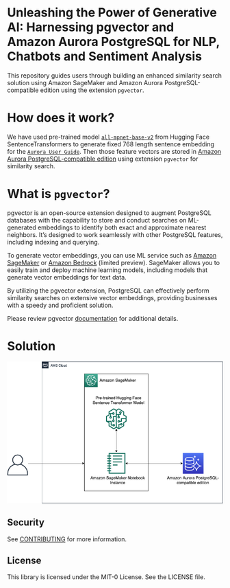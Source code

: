 # Unleashing the Power of Generative AI: Harnessing pgvector and Amazon Aurora PostgreSQL for NLP, Chatbots and Sentiment Analysis

This repository guides users through building an enhanced similarity search solution using Amazon SageMaker and Amazon Aurora PostgreSQL-compatible edition using the extension `pgvector`.

# How does it work?

We have used pre-trained model [`all-mpnet-base-v2`](https://huggingface.co/sentence-transformers/all-mpnet-base-v2) from Hugging Face SentenceTransformers to generate fixed 768 length sentence embedding for the [`Aurora User Guide`](https://docs.aws.amazon.com/AmazonRDS/latest/AuroraUserGuide/CHAP_AuroraOverview.html). Then those feature vectors are stored in [Amazon Aurora PostgreSQL-compatible edition](https://docs.aws.amazon.com/AmazonRDS/latest/AuroraUserGuide/Aurora.AuroraPostgreSQL.html) using extension `pgvector` for similarity search.

# What is `pgvector`?

pgvector is an open-source extension designed to augment PostgreSQL databases with the capability to store and conduct searches on ML-generated embeddings to identify both exact and approximate nearest neighbors. It’s designed to work seamlessly with other PostgreSQL features, including indexing and querying. 

To generate vector embeddings, you can use ML service such as [Amazon SageMaker](https://aws.amazon.com/sagemaker/) or [Amazon Bedrock](https://aws.amazon.com/bedrock/) (limited preview). SageMaker allows you to easily train and deploy machine learning models, including models that generate vector embeddings for text data.

By utilizing the pgvector extension, PostgreSQL can effectively perform similarity searches on extensive vector embeddings, providing businesses with a speedy and proficient solution. 

Please review pgvector [documentation](https://github.com/pgvector/pgvector) for additional details.

# Solution

![Architecture](static/APG-pgvector.png)

## Security

See [CONTRIBUTING](CONTRIBUTING.md#security-issue-notifications) for more information.

## License

This library is licensed under the MIT-0 License. See the LICENSE file.
